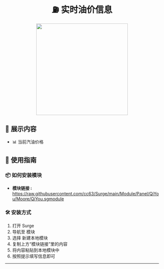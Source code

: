 <div align="center">

# ⛽ 实时油价信息

<img src="https://raw.githubusercontent.com/cc63/Surge/main/Module/Panel/QiYou/Moore/QiYou.PNG" width="300">

</div>

## 🚀 展示内容

- 📊 当前汽油价格

## 📘 使用指南

### 📦 如何安装模块

- **模块链接 :** https://raw.githubusercontent.com/cc63/Surge/main/Module/Panel/QiYou/Moore/QiYou.sgmodule

### 🛠 安装方式

1. 打开 Surge 
2. 导航至 模块
3. 选择 新建本地模块
4. 复制上方“模块链接”里的内容
5. 将内容粘贴到本地模块中
6. 按照提示填写信息即可

---
